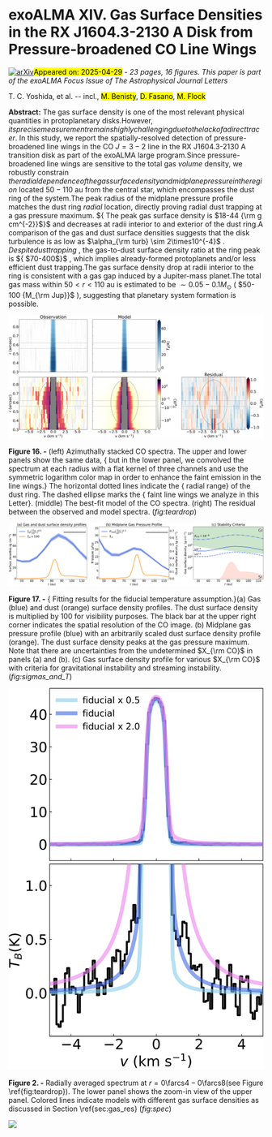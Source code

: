 <div class="macros" style="visibility:hidden;">
$\newcommand{\ensuremath}{}$
$\newcommand{\xspace}{}$
$\newcommand{\object}[1]{\texttt{#1}}$
$\newcommand{\farcs}{{.}''}$
$\newcommand{\farcm}{{.}'}$
$\newcommand{\arcsec}{''}$
$\newcommand{\arcmin}{'}$
$\newcommand{\ion}[2]{#1#2}$
$\newcommand{\textsc}[1]{\textrm{#1}}$
$\newcommand{\hl}[1]{\textrm{#1}}$
$\newcommand{\footnote}[1]{}$
$\newcommand{\vdag}{(v)^\dagger}$
$\newcommand$
$\newcommand$
$\newcommand{\kms}{{\rm km s^{-1}}}$</div>



<div id="title">

# exoALMA XIV. Gas Surface Densities in the RX J1604.3-2130 A Disk from Pressure-broadened CO Line Wings

</div>
<div id="comments">

[![arXiv](https://img.shields.io/badge/arXiv-2504.19434-b31b1b.svg)](https://arxiv.org/abs/2504.19434)<mark>Appeared on: 2025-04-29</mark> -  _23 pages, 16 figures. This paper is part of the exoALMA Focus Issue of The Astrophysical Journal Letters_

</div>
<div id="authors">

T. C. Yoshida, et al. -- incl., <mark>M. Benisty</mark>, <mark>D. Fasano</mark>, <mark>M. Flock</mark>

</div>
<div id="abstract">

**Abstract:** The gas surface density is one of the most relevant physical quantities in protoplanetary disks.However, ${ its precise measurement remains highly challenging due to the lack of a direct tracer.}$ In this study, we report the spatially-resolved detection of pressure-broadened line wings in the CO $J=3-2$ line in the RX J1604.3-2130 A transition disk as part of the exoALMA large program.Since pressure-broadened line wings are sensitive to the total gas ${ volume}$ density, we robustly constrain ${ the radial dependence of the gas surface density and midplane pressure in the region}$ located $50-110$ au from the central star, which encompasses the dust ring of the system.The peak radius of the midplane pressure profile matches the dust ring ${ radial}$ location, directly proving radial dust trapping at a gas pressure maximum. ${ The peak gas surface density is $18-44 {\rm g cm^{-2}}$}$ and decreases at radii interior to and exterior of the dust ring.A comparison of the gas and dust surface densities suggests that the disk turbulence is as low as $\alpha_{\rm turb} \sim 2\times10^{-4}$ . ${ Despite dust trapping}$ , the gas-to-dust surface density ratio at the ring peak is ${ $70-400$}$ , which implies already-formed protoplanets and/or less efficient dust trapping.The gas surface density drop at radii interior to the ring is consistent with a gas gap induced by a Jupiter-mass planet.The total gas mass within $50 < r < 110$ au is estimated to be $\sim 0.05-0.1 M_\odot$ ( $50-100 {M_{\rm Jup}}$ ), suggesting that planetary system formation is possible.

</div>

<div id="div_fig1">

<img src="tmp_2504.19434/./teardrop.png" alt="Fig16" width="100%"/>

**Figure 16. -** (left) Azimuthally stacked CO spectra. The upper and lower panels show the same data, { but in the lower panel, we convolved the spectrum at each radius with a flat kernel of three channels and use the symmetric logarithm color map in order to enhance the faint emission in the line wings.} The horizontal dotted lines indicate the { radial range} of the dust ring. The dashed ellipse marks the { faint line wings we analyze in this Letter}. (middle) The best-fit model of the CO spectra. (right) The residual between the observed and model spectra. (*fig:teardrop*)

</div>
<div id="div_fig2">

<img src="tmp_2504.19434/./sigmas.png" alt="Fig17" width="100%"/>

**Figure 17. -** { Fitting results for the fiducial temperature assumption.}(a) Gas (blue) and dust (orange) surface density profiles. The dust surface density is multiplied by 100 for visibility purposes. The black bar at the upper right corner indicates the spatial resolution of the CO image. (b) Midplane gas pressure profile (blue) with an arbitrarily scaled dust surface density profile (orange). The dust surface density peaks at the gas pressure maximum.
    Note that there are uncertainties from the undetermined $X_{\rm CO}$ in panels (a) and (b).
    (c) Gas surface density profile for various $X_{\rm CO}$ with criteria for gravitational instability and streaming instability.  (*fig:sigmas_and_T*)

</div>
<div id="div_fig3">

<img src="tmp_2504.19434/./onedspec.png" alt="Fig2" width="100%"/>

**Figure 2. -**  Radially averaged spectrum at $r=0$\farcs$4-0$\farcs$8$(see Figure \ref{fig:teardrop}). The lower panel shows the zoom-in view of the upper panel. Colored lines indicate models with different gas surface densities as discussed in Section \ref{sec:gas_res} (*fig:spec*)

</div><div id="qrcode"><img src=https://api.qrserver.com/v1/create-qr-code/?size=100x100&data="https://arxiv.org/abs/2504.19434"></div>